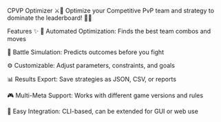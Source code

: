 CPVP Optimizer ⚔️🎯
Optimize your Competitive PvP team and strategy to dominate the leaderboard! 🚀🔥

Features ✨
🤖 Automated Optimization: Finds the best team combos and moves

🔮 Battle Simulation: Predicts outcomes before you fight

⚙️ Customizable: Adjust parameters, constraints, and goals

📊 Results Export: Save strategies as JSON, CSV, or reports

🎮 Multi-Meta Support: Works with different game versions and rules

🧩 Easy Integration: CLI-based, can be extended for GUI or web use

